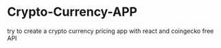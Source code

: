 # Crypto-Currency-APP
try to create a crypto currency pricing app with react and coingecko free API
